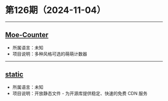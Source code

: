 # 第126期（2024-11-04）

---
## [Moe-Counter](https://github.com/journey-ad/Moe-Counter)
- 所属语言：未知
- 项目说明：多种风格可选的萌萌计数器
---
## [static](github.com/staticfile/static)
- 所属语言：未知
- 项目说明：开放静态文件 - 为开源库提供稳定、快速的免费 CDN 服务
